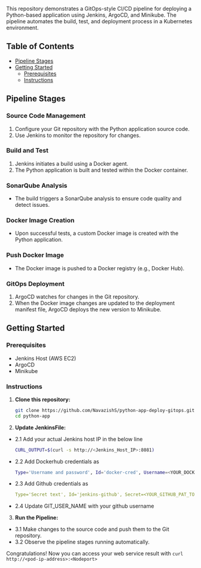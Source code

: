 This repository demonstrates a GitOps-style CI/CD pipeline for deploying a Python-based application using Jenkins, ArgoCD, and Minikube. The pipeline automates the build, test, and deployment process in a Kubernetes environment.

## Table of Contents

- [Pipeline Stages](#PipelineStages)
- [Getting Started](#getting-started)
  - [Prerequisites](#prerequisites)
  - [Instructions](#Instructions)


## Pipeline Stages

### Source Code Management

1. Configure your Git repository with the Python application source code.
2. Use Jenkins to monitor the repository for changes.

### Build and Test

1. Jenkins initiates a build using a Docker agent.
2. The Python application is built and tested within the Docker container.

### SonarQube Analysis

- The build triggers a SonarQube analysis to ensure code quality and detect issues.

### Docker Image Creation

- Upon successful tests, a custom Docker image is created with the Python application.

### Push Docker Image

- The Docker image is pushed to a Docker registry (e.g., Docker Hub).

### GitOps Deployment

1. ArgoCD watches for changes in the Git repository.
2. When the Docker image changes are updated to the deployment manifest file, ArgoCD deploys the new version to Minikube.

## Getting Started

### Prerequisites

- Jenkins Host (AWS EC2)
- ArgoCD
- Minikube
### Instructions

1. **Clone this repository:**

   ```bash
   git clone https://github.com/NavazishS/python-app-deploy-gitops.git
   cd python-app
2. **Update JenkinsFile:**
 
  - 2.1 Add your actual Jenkins host IP in the below line
    ```bash
    CURL_OUTPUT=$(curl -s http://<Jenkins_Host_IP>:8081)
  - 2.2 Add Dockerhub credentials as

     ```bash
     Type='Username and password', Id='docker-cred', Username=<YOUR_DOCKERHUB_USERNAME>, Password=<YOUR_DOCKERHUB_PASSWORD> 
  - 2.3 Add Github credentials as

     ```yaml
     Type='Secret text', Id='jenkins-github', Secret=<YOUR_GITHUB_PAT_TOKEN_WITH_REQUIRED_ACCESS>
  - 2.4 Update GIT_USER_NAME  with your github username 


3. **Run the Pipeline:**

  - 3.1 Make changes to the source code and push them to the Git repository.
  - 3.2 Observe the pipeline stages running automatically.

Congratulations! Now you can access your web service result with `curl http://<pod-ip-address>:<Nodeport>`
